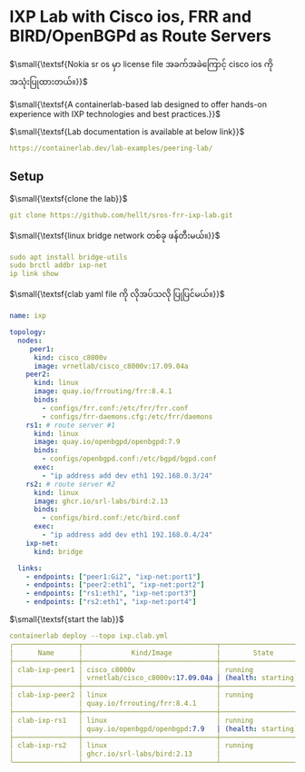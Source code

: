 # IXP Lab with Cisco ios, FRR and BIRD/OpenBGPd as Route Servers

$\small{\textsf{Nokia sr os မှာ license file အခက်အခဲကြောင့် cisco ios ကို အသုံးပြုထားတယ်။}}$

$\small{\textsf{A containerlab-based lab designed to offer hands-on experience with IXP technologies and best practices.}}$

$\small{\textsf{Lab documentation is available at below link}}$
```yaml
https://containerlab.dev/lab-examples/peering-lab/
```
## Setup

$\small{\textsf{clone the lab}}$
```yaml
git clone https://github.com/hellt/sros-frr-ixp-lab.git
```
$\small{\textsf{linux bridge network တစ်ခု ဖန်တီးမယ်။}}$
```yaml
sudo apt install bridge-utils
sudo brctl addbr ixp-net
ip link show
```
$\small{\textsf{clab yaml file ကို လိုအပ်သလို ပြုပြင်မယ်။}}$
```yaml
name: ixp

topology:
  nodes:
     peer1:
      kind: cisco_c8000v
      image: vrnetlab/cisco_c8000v:17.09.04a
    peer2:
      kind: linux
      image: quay.io/frrouting/frr:8.4.1
      binds:
        - configs/frr.conf:/etc/frr/frr.conf
        - configs/frr-daemons.cfg:/etc/frr/daemons
    rs1: # route server #1
      kind: linux
      image: quay.io/openbgpd/openbgpd:7.9
      binds:
        - configs/openbgpd.conf:/etc/bgpd/bgpd.conf
      exec:
        - "ip address add dev eth1 192.168.0.3/24"
    rs2: # route server #2
      kind: linux
      image: ghcr.io/srl-labs/bird:2.13
      binds:
        - configs/bird.conf:/etc/bird.conf
      exec:
        - "ip address add dev eth1 192.168.0.4/24"
    ixp-net:
      kind: bridge

  links:
    - endpoints: ["peer1:Gi2", "ixp-net:port1"]
    - endpoints: ["peer2:eth1", "ixp-net:port2"]
    - endpoints: ["rs1:eth1", "ixp-net:port3"]
    - endpoints: ["rs2:eth1", "ixp-net:port4"]
```
$\small{\textsf{start the lab}}$
```yaml
containerlab deploy --topo ixp.clab.yml
╭────────────────┬─────────────────────────────────┬────────────────────┬───────────────────╮
│      Name      │            Kind/Image           │        State       │   IPv4/6 Address  │
├────────────────┼─────────────────────────────────┼────────────────────┼───────────────────┤
│ clab-ixp-peer1 │ cisco_c8000v                    │ running            │ 172.20.20.3       │
│                │ vrnetlab/cisco_c8000v:17.09.04a │ (health: starting) │ 3fff:172:20:20::3 │
├────────────────┼─────────────────────────────────┼────────────────────┼───────────────────┤
│ clab-ixp-peer2 │ linux                           │ running            │ 172.20.20.2       │
│                │ quay.io/frrouting/frr:8.4.1     │                    │ 3fff:172:20:20::2 │
├────────────────┼─────────────────────────────────┼────────────────────┼───────────────────┤
│ clab-ixp-rs1   │ linux                           │ running            │ 172.20.20.4       │
│                │ quay.io/openbgpd/openbgpd:7.9   │ (health: starting) │ 3fff:172:20:20::4 │
├────────────────┼─────────────────────────────────┼────────────────────┼───────────────────┤
│ clab-ixp-rs2   │ linux                           │ running            │ 172.20.20.5       │
│                │ ghcr.io/srl-labs/bird:2.13      │                    │ 3fff:172:20:20::5 │
╰────────────────┴─────────────────────────────────┴────────────────────┴───────────────────╯
```

